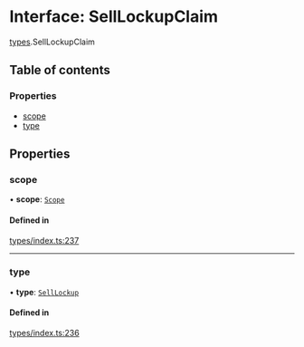 # Interface: SellLockupClaim

[types](../wiki/types).SellLockupClaim

## Table of contents

### Properties

- [scope](../wiki/types.SellLockupClaim#scope)
- [type](../wiki/types.SellLockupClaim#type)

## Properties

### scope

• **scope**: [`Scope`](../wiki/types.Scope)

#### Defined in

[types/index.ts:237](https://github.com/PolymeshAssociation/polymesh-sdk/blob/07b115c8/src/types/index.ts#L237)

___

### type

• **type**: [`SellLockup`](../wiki/types.ClaimType#selllockup)

#### Defined in

[types/index.ts:236](https://github.com/PolymeshAssociation/polymesh-sdk/blob/07b115c8/src/types/index.ts#L236)
